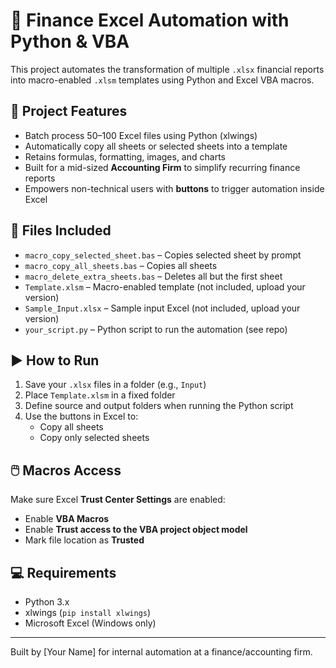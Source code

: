 # 🧾 Finance Excel Automation with Python & VBA

This project automates the transformation of multiple `.xlsx` financial reports into macro-enabled `.xlsm` templates using Python and Excel VBA macros.

## 🔧 Project Features

- Batch process 50–100 Excel files using Python (xlwings)
- Automatically copy all sheets or selected sheets into a template
- Retains formulas, formatting, images, and charts
- Built for a mid-sized **Accounting Firm** to simplify recurring finance reports
- Empowers non-technical users with **buttons** to trigger automation inside Excel

## 🧪 Files Included

- `macro_copy_selected_sheet.bas` – Copies selected sheet by prompt
- `macro_copy_all_sheets.bas` – Copies all sheets
- `macro_delete_extra_sheets.bas` – Deletes all but the first sheet
- `Template.xlsm` – Macro-enabled template (not included, upload your version)
- `Sample_Input.xlsx` – Sample input Excel (not included, upload your version)
- `your_script.py` – Python script to run the automation (see repo)

## ▶️ How to Run

1. Save your `.xlsx` files in a folder (e.g., `Input`)
2. Place `Template.xlsm` in a fixed folder
3. Define source and output folders when running the Python script
4. Use the buttons in Excel to:
   - Copy all sheets
   - Copy only selected sheets

## 🖱️ Macros Access

Make sure Excel **Trust Center Settings** are enabled:

- Enable **VBA Macros**
- Enable **Trust access to the VBA project object model**
- Mark file location as **Trusted**

## 💻 Requirements

- Python 3.x
- xlwings (`pip install xlwings`)
- Microsoft Excel (Windows only)

---

Built by [Your Name] for internal automation at a finance/accounting firm.